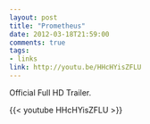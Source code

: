 ```yaml
---
layout: post
title: "Prometheus"
date: 2012-03-18T21:59:00
comments: true
tags:
- links
link: http://youtu.be/HHcHYisZFLU
---
```

Official Full HD Trailer. 

{{< youtube HHcHYisZFLU >}}
